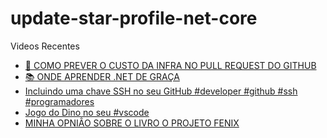 # update-star-profile-net-core

Videos Recentes
<!-- YOUTUBE:START -->
- [🤑 COMO PREVER O CUSTO DA INFRA NO PULL REQUEST DO GITHUB](https://www.youtube.com/watch?v=mttx5ZpNU_s)
- [📚 ONDE APRENDER .NET DE GRAÇA](https://www.youtube.com/watch?v=YB0bVLpWJ50)
- [Incluindo uma chave SSH no seu GitHub #developer #github #ssh #programadores](https://www.youtube.com/watch?v=73iAwAm60F0)
- [Jogo do Dino no seu #vscode](https://www.youtube.com/watch?v=hdrmMLf49tM)
- [MINHA OPNIÂO SOBRE O LIVRO O PROJETO FENIX](https://www.youtube.com/watch?v=MQSXzGndZlE)
<!-- YOUTUBE:END -->
